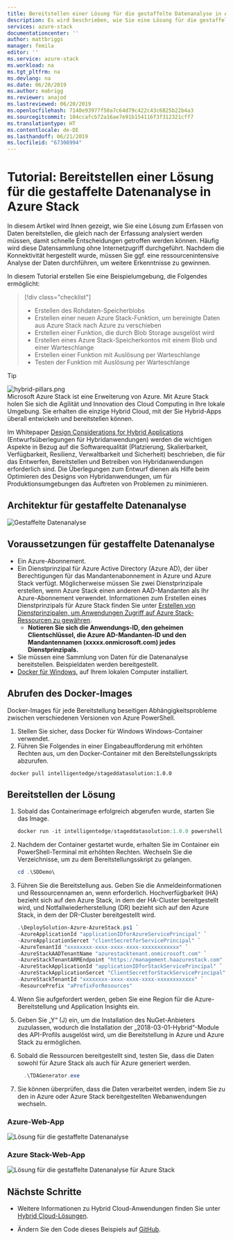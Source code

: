```yaml
---
title: Bereitstellen einer Lösung für die gestaffelte Datenanalyse in Azure Stack | Microsoft-Dokumentation
description: Es wird beschrieben, wie Sie eine Lösung für die gestaffelte Datenanalyse in Azure Stack bereitstellen.
services: azure-stack
documentationcenter: ''
author: mattbriggs
manager: femila
editor: ''
ms.service: azure-stack
ms.workload: na
ms.tgt_pltfrm: na
ms.devlang: na
ms.date: 06/20/2019
ms.author: mabrigg
ms.reviewer: anajod
ms.lastreviewed: 06/20/2019
ms.openlocfilehash: 7148e93977f50a7c64d79c422c43c6825b22b4a3
ms.sourcegitcommit: 104ccafcb72a16ae7e91b154116f3f312321cff7
ms.translationtype: HT
ms.contentlocale: de-DE
ms.lasthandoff: 06/21/2019
ms.locfileid: "67308994"
---
```

# <a name="tutorial-deploy-a-staged-data-analytics-solution-to-azure-stack"></a>Tutorial: Bereitstellen einer Lösung für die gestaffelte Datenanalyse in Azure Stack

In diesem Artikel wird Ihnen gezeigt, wie Sie eine Lösung zum Erfassen von Daten bereitstellen, die gleich nach der Erfassung analysiert werden müssen, damit schnelle Entscheidungen getroffen werden können. Häufig wird diese Datensammlung ohne Internetzugriff durchgeführt. Nachdem die Konnektivität hergestellt wurde, müssen Sie ggf. eine ressourcenintensive Analyse der Daten durchführen, um weitere Erkenntnisse zu gewinnen.

In diesem Tutorial erstellen Sie eine Beispielumgebung, die Folgendes ermöglicht:

> [!div class="checklist"]
> - Erstellen des Rohdaten-Speicherblobs
> - Erstellen einer neuen Azure Stack-Funktion, um bereinigte Daten aus Azure Stack nach Azure zu verschieben
> - Erstellen einer Funktion, die durch Blob Storage ausgelöst wird
> - Erstellen eines Azure Stack-Speicherkontos mit einem Blob und einer Warteschlange
> - Erstellen einer Funktion mit Auslösung per Warteschlange
> - Testen der Funktion mit Auslösung per Warteschlange

> [!Tip]  
> ![hybrid-pillars.png](./media/azure-stack-solution-cloud-burst/hybrid-pillars.png)  
> Microsoft Azure Stack ist eine Erweiterung von Azure. Mit Azure Stack holen Sie sich die Agilität und Innovation des Cloud Computing in Ihre lokale Umgebung. Sie erhalten die einzige Hybrid Cloud, mit der Sie Hybrid-Apps überall entwickeln und bereitstellen können.  
> 
> Im Whitepaper [Design Considerations for Hybrid Applications](https://aka.ms/hybrid-cloud-applications-pillars) (Entwurfsüberlegungen für Hybridanwendungen) werden die wichtigen Aspekte in Bezug auf die Softwarequalität (Platzierung, Skalierbarkeit, Verfügbarkeit, Resilienz, Verwaltbarkeit und Sicherheit) beschrieben, die für das Entwerfen, Bereitstellen und Betreiben von Hybridanwendungen erforderlich sind. Die Überlegungen zum Entwurf dienen als Hilfe beim Optimieren des Designs von Hybridanwendungen, um für Produktionsumgebungen das Auftreten von Problemen zu minimieren.

## <a name="architecture-for-staged-data-analytics"></a>Architektur für gestaffelte Datenanalyse

![Gestaffelte Datenanalyse](media/azure-stack-solution-staged-data/image1.png)

## <a name="prerequisites-for-staged-data-analytics"></a>Voraussetzungen für gestaffelte Datenanalyse

  - Ein Azure-Abonnement.
  - Ein Dienstprinzipal für Azure Active Directory (Azure AD), der über Berechtigungen für das Mandantenabonnement in Azure und Azure Stack verfügt. Möglicherweise müssen Sie zwei Dienstprinzipale erstellen, wenn Azure Stack einen anderen AAD-Mandanten als Ihr Azure-Abonnement verwendet. Informationen zum Erstellen eines Dienstprinzipals für Azure Stack finden Sie unter [Erstellen von Dienstprinzipalen, um Anwendungen Zugriff auf Azure Stack-Ressourcen zu gewähren](https://docs.microsoft.com/azure-stack/user/azure-stack-create-service-principals).
      - **Notieren Sie sich die Anwendungs-ID, den geheimen Clientschlüssel, die Azure AD-Mandanten-ID und den Mandantennamen (xxxxx.onmicrosoft.com) jedes Dienstprinzipals.**
  - Sie müssen eine Sammlung von Daten für die Datenanalyse bereitstellen. Beispieldaten werden bereitgestellt.
  - [Docker für Windows](https://docs.docker.com/docker-for-windows/), auf Ihrem lokalen Computer installiert.

## <a name="get-the-docker-image"></a>Abrufen des Docker-Images

Docker-Images für jede Bereitstellung beseitigen Abhängigkeitsprobleme zwischen verschiedenen Versionen von Azure PowerShell.
1.  Stellen Sie sicher, dass Docker für Windows Windows-Container verwendet.
2.  Führen Sie Folgendes in einer Eingabeaufforderung mit erhöhten Rechten aus, um den Docker-Container mit den Bereitstellungsskripts abzurufen.

```
 docker pull intelligentedge/stageddatasolution:1.0.0
```

## <a name="deploy-the-solution"></a>Bereitstellen der Lösung

1.  Sobald das Containerimage erfolgreich abgerufen wurde, starten Sie das Image.

      ```powershell  
      docker run -it intelligentedge/stageddatasolution:1.0.0 powershell
      ```

2.  Nachdem der Container gestartet wurde, erhalten Sie im Container ein PowerShell-Terminal mit erhöhten Rechten. Wechseln Sie die Verzeichnisse, um zu dem Bereitstellungsskript zu gelangen.

      ```powershell  
      cd .\SDDemo\
      ```

3.  Führen Sie die Bereitstellung aus. Geben Sie die Anmeldeinformationen und Ressourcennamen an, wenn erforderlich. Hochverfügbarkeit (HA) bezieht sich auf den Azure Stack, in dem der HA-Cluster bereitgestellt wird, und Notfallwiederherstellung (DR) bezieht sich auf den Azure Stack, in dem der DR-Cluster bereitgestellt wird.

      ```powershell
      .\DeploySolution-Azure-AzureStack.ps1 `
      -AzureApplicationId "applicationIDforAzureServicePrincipal" `
      -AzureApplicationSercet "clientSecretforServicePrincipal" `
      -AzureTenantId "xxxxxxxx-xxxx-xxxx-xxxx-xxxxxxxxxxxx" `
      -AzureStackAADTenantName "azurestacktenant.onmicrosoft.com" `
      -AzureStackTenantARMEndpoint "https://management.haazurestack.com" `
      -AzureStackApplicationId "applicationIDforStackServicePrincipal" `
      -AzureStackApplicationSercet "ClientSecretforStackServicePrincipal" `
      -AzureStackTenantId "xxxxxxxx-xxxx-xxxx-xxxx-xxxxxxxxxxxx" `
      -ResourcePrefix "aPrefixForResources"
      ```

1.  Wenn Sie aufgefordert werden, geben Sie eine Region für die Azure-Bereitstellung und Application Insights ein.

2.  Geben Sie „Y“ (J) ein, um die Installation des NuGet-Anbieters zuzulassen, wodurch die Installation der „2018-03-01-Hybrid“-Module des API-Profils ausgelöst wird, um die Bereitstellung in Azure und Azure Stack zu ermöglichen.

3.  Sobald die Ressourcen bereitgestellt sind, testen Sie, dass die Daten sowohl für Azure Stack als auch für Azure generiert werden.

    ```powershell  
      .\TDAGenerator.exe
    ```

4.  Sie können überprüfen, dass die Daten verarbeitet werden, indem Sie zu den in Azure oder Azure Stack bereitgestellten Webanwendungen wechseln.

### <a name="azure-web-app"></a>Azure-Web-App
 
![Lösung für die gestaffelte Datenanalyse](media/azure-stack-solution-staged-data/image2.png)
 
### <a name="azure-stack-web-app"></a>Azure Stack-Web-App
 
![Lösung für die gestaffelte Datenanalyse für Azure Stack](media/azure-stack-solution-staged-data/image3.png)

## <a name="next-steps"></a>Nächste Schritte

  - Weitere Informationen zu Hybrid Cloud-Anwendungen finden Sie unter [Hybrid Cloud-Lösungen](https://aka.ms/azsdevtutorials).

  - Ändern Sie den Code dieses Beispiels auf [GitHub](https://github.com/Azure-Samples/azure-intelligent-edge-patterns).
